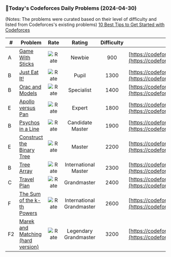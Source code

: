 ### 🌟Today's Codeforces Daily Problems (2024-04-30)
(Notes: The problems were curated based on their level of difficulty and listed from Codeforces's existing problems)
[10 Best Tips to Get Started with Codeforces](https://github.com/ika9810/Codeforces-Daily-Problems/blob/main/10%20Best%20Tips%20to%20Get%20Started%20with%20Codeforces.md)

| # | Problem | Rate| Rating | Difficulty | Contest |
|---| ----- | :--------: | :----------: | :----------: | ---------- |
|A|[Game With Sticks](https://codeforces.com/contest/451/problem/A)|![Rate](https://img.shields.io/badge/Newbie-900-lightgrey)|Newbie|900|[https://codeforces.com/contest/451](https://codeforces.com/contest/451)|
|B|[Just Eat It!](https://codeforces.com/contest/1285/problem/B)|![Rate](https://img.shields.io/badge/Pupil-1300-brightgreen)|Pupil|1300|[https://codeforces.com/contest/1285](https://codeforces.com/contest/1285)|
|B|[Orac and Models](https://codeforces.com/contest/1350/problem/B)|![Rate](https://img.shields.io/badge/Specialist-1400-9cf)|Specialist|1400|[https://codeforces.com/contest/1350](https://codeforces.com/contest/1350)|
|E|[Apollo versus Pan](https://codeforces.com/contest/1466/problem/E)|![Rate](https://img.shields.io/badge/Expert-1800-blue)|Expert|1800|[https://codeforces.com/contest/1466](https://codeforces.com/contest/1466)|
|B|[Psychos in a Line](https://codeforces.com/contest/319/problem/B)|![Rate](https://img.shields.io/badge/Candidate%20Master-1900-blueviolet)|Candidate Master|1900|[https://codeforces.com/contest/319](https://codeforces.com/contest/319)|
|E|[Construct the Binary Tree](https://codeforces.com/contest/1311/problem/E)|![Rate](https://img.shields.io/badge/Master-2200-orange)|Master|2200|[https://codeforces.com/contest/1311](https://codeforces.com/contest/1311)|
|B|[Tree Array](https://codeforces.com/contest/1540/problem/B)|![Rate](https://img.shields.io/badge/International%20Master-2300-orange)|International Master|2300|[https://codeforces.com/contest/1540](https://codeforces.com/contest/1540)|
|C|[Travel Plan](https://codeforces.com/contest/1868/problem/C)|![Rate](https://img.shields.io/badge/Grandmaster-2400-red)|Grandmaster|2400|[https://codeforces.com/contest/1868](https://codeforces.com/contest/1868)|
|F|[The Sum of the k-th Powers](https://codeforces.com/contest/622/problem/F)|![Rate](https://img.shields.io/badge/International%20Grandmaster-2600-red)|International Grandmaster|2600|[https://codeforces.com/contest/622](https://codeforces.com/contest/622)|
|F2|[Marek and Matching (hard version)](https://codeforces.com/contest/1210/problem/F2)|![Rate](https://img.shields.io/badge/Legendary%20Grandmaster-3200-red)|Legendary Grandmaster|3200|[https://codeforces.com/contest/1210](https://codeforces.com/contest/1210)|
